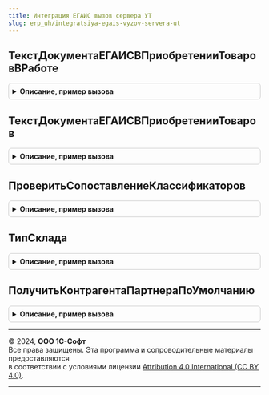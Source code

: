 ```yaml
---
title: Интеграция ЕГАИС вызов сервера УТ
slug: erp_uh/integratsiya-egais-vyzov-servera-ut
---
```



## ТекстДокументаЕГАИСВПриобретенииТоваровВРаботе
<details style="margin: 1em 0; padding: 0.5em; border: 1px solid #ccc; border-radius: 6px;">

<summary style="font-weight: bold; cursor: pointer;">Описание, пример вызова</summary>

```bsl

Функция ТекстДокументаЕГАИСВПриобретенииТоваровВРаботе(ТТНВходящаяЕГАИС) Экспорт
```

Пример вызова
```bsl
Результат = ИнтеграцияЕГАИСВызовСервераУТ.ТекстДокументаЕГАИСВПриобретенииТоваровВРаботе(ТТНВходящаяЕГАИС) 
```
</details>

## ТекстДокументаЕГАИСВПриобретенииТоваров
<details style="margin: 1em 0; padding: 0.5em; border: 1px solid #ccc; border-radius: 6px;">

<summary style="font-weight: bold; cursor: pointer;">Описание, пример вызова</summary>

```bsl

// Заполняет форматированную строку (связи с документами ЕГАИС) для формы документа Приобретение товаров услуг
//
// Параметры:
//   Объект - ДанныеФормыКоллекция - редактируемый в форме документ приобретения
//
// Возвращаемое значение:
//   ФорматированнаяСтрока, Строка - Описание доступных действий ЕГАИС
Функция ТекстДокументаЕГАИСВПриобретенииТоваров(Знач Объект, ТТНВходящаяЕГАИС) Экспорт
```

Пример вызова
```bsl
Результат = ИнтеграцияЕГАИСВызовСервераУТ.ТекстДокументаЕГАИСВПриобретенииТоваров(Объект, ТТНВходящаяЕГАИС) 
```
</details>

## ПроверитьСопоставлениеКлассификаторов
<details style="margin: 1em 0; padding: 0.5em; border: 1px solid #ccc; border-radius: 6px;">

<summary style="font-weight: bold; cursor: pointer;">Описание, пример вызова</summary>

```bsl

// Проверить сопоставление классификаторов
//
// Параметры:
//  ДокументСсылка - ДокументСсылка - Документ, для которого необходимо проверить соответствие классификаторов.
//  УникальныйИдентификатор - УникальныйИдентификатор - Идентификатор формы открытого документа.
//
// Возвращаемое значение:
//  Структура - Структура со свойствами:
//   *ЕстьНеСопоставленныеТовары - Булево - Признак наличия несопоставленных товаров.
//   *НеСопоставленныеТовары - Строка - Адрес по временном хранилище.
//
Функция ПроверитьСопоставлениеКлассификаторов(ДокументСсылка, УникальныйИдентификатор) Экспорт
```

Пример вызова
```bsl
Результат = ИнтеграцияЕГАИСВызовСервераУТ.ПроверитьСопоставлениеКлассификаторов(ДокументСсылка, УникальныйИдентификатор) 
```
</details>

## ТипСклада
<details style="margin: 1em 0; padding: 0.5em; border: 1px solid #ccc; border-radius: 6px;">

<summary style="font-weight: bold; cursor: pointer;">Описание, пример вызова</summary>

```bsl

// Получает тип склада.
//
// Параметры:
//  Склад - СправочникСсылка.Склады - склад для которого необходимо получить тип.
//
// Возвращаемое значение:
//   СправочникСсылка.Контрагенты - контрагент партнера по умолчанию.
//
Функция ТипСклада(Склад) Экспорт
```

Пример вызова
```bsl
Результат = ИнтеграцияЕГАИСВызовСервераУТ.ТипСклада(Склад) 
```
</details>

## ПолучитьКонтрагентаПартнераПоУмолчанию
<details style="margin: 1em 0; padding: 0.5em; border: 1px solid #ccc; border-radius: 6px;">

<summary style="font-weight: bold; cursor: pointer;">Описание, пример вызова</summary>

```bsl

// Получает контрагента по умолчанию.
//
// Параметры:
//  Партнер - СправочникСсылка.Партнеры - партнер для которого необходимо получить контрагента.
//
// Возвращаемое значение:
//   СправочникСсылка.Контрагенты - контрагент партнера по умолчанию.
//
Функция ПолучитьКонтрагентаПартнераПоУмолчанию(Партнер) Экспорт
```

Пример вызова
```bsl
Результат = ИнтеграцияЕГАИСВызовСервераУТ.ПолучитьКонтрагентаПартнераПоУмолчанию(Партнер) 
```
</details>

---

© 2024, **ООО 1С-Софт**  
Все права защищены. Эта программа и сопроводительные материалы предоставляются  
в соответствии с условиями лицензии [Attribution 4.0 International (CC BY 4.0)](https://creativecommons.org/licenses/by/4.0/legalcode).

---
